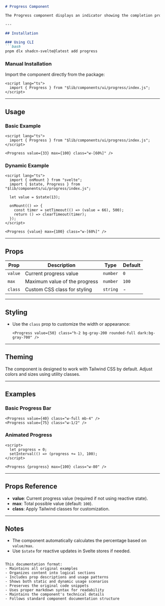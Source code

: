 

```markdown
# Progress Component

The Progress component displays an indicator showing the completion progress of a task, typically rendered as a progress bar.

---

## Installation

### Using CLI
```bash
pnpm dlx shadcn-svelte@latest add progress
```

### Manual Installation
Import the component directly from the package:
```svelte
<script lang="ts">
  import { Progress } from "$lib/components/ui/progress/index.js";
</script>
```

---

## Usage

### Basic Example
```svelte
<script lang="ts">
  import { Progress } from "$lib/components/ui/progress/index.js";
</script>

<Progress value={33} max={100} class="w-[60%]" />
```

### Dynamic Example
```svelte
<script lang="ts">
  import { onMount } from "svelte";
  import { $state, Progress } from "$lib/components/ui/progress/index.js";

  let value = $state(13);

  onMount(() => {
    const timer = setTimeout(() => (value = 66), 500);
    return () => clearTimeout(timer);
  });
</script>

<Progress {value} max={100} class="w-[60%]" />
```

---

## Props
| Prop   | Description                          | Type     | Default |
|--------|--------------------------------------|----------|---------|
| `value`| Current progress value               | `number` | `0`     |
| `max`  | Maximum value of the progress        | `number` | `100`   |
| `class`| Custom CSS class for styling         | `string` | -       |

---

## Styling
- Use the `class` prop to customize the width or appearance:
  ```svelte
  <Progress value={50} class="h-2 bg-gray-200 rounded-full dark:bg-gray-700" />
  ```

---

## Theming
The component is designed to work with Tailwind CSS by default. Adjust colors and sizes using utility classes.

---

## Examples
### Basic Progress Bar
```svelte
<Progress value={40} class="w-full mb-4" />
<Progress value={75} class="w-1/2" />
```

### Animated Progress
```svelte
<script>
  let progress = 0;
  setInterval(() => (progress += 1), 100);
</script>

<Progress {progress} max={100} class="w-80" />
```

---

## Props Reference
- **value**: Current progress value (required if not using reactive state).
- **max**: Total possible value (default: `100`).
- **class**: Apply Tailwind classes for customization.

---

## Notes
- The component automatically calculates the percentage based on `value/max`.
- Use `$state` for reactive updates in Svelte stores if needed.
``` 

This documentation format:
- Maintains all original examples
- Organizes content into logical sections
- Includes prop descriptions and usage patterns
- Shows both static and dynamic usage scenarios
- Preserves the original code snippets
- Uses proper markdown syntax for readability
- Maintains the component's technical details
- Follows standard component documentation structure
```
